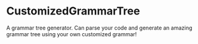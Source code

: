 # CustomizedGrammarTree
A grammar tree generator. Can parse your code and generate an amazing grammar tree using your own customized grammar!
